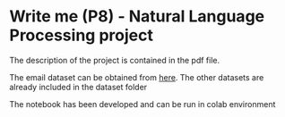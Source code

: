 # Write me (P8) - Natural Language Processing project

The description of the project is contained in the pdf file.

The email dataset can be obtained from [here](https://www.cs.cmu.edu/~enron/).
The other datasets are already included in the dataset folder

The notebook has been developed and can be run in colab environment

